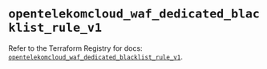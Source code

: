 # `opentelekomcloud_waf_dedicated_blacklist_rule_v1`

Refer to the Terraform Registry for docs: [`opentelekomcloud_waf_dedicated_blacklist_rule_v1`](https://registry.terraform.io/providers/opentelekomcloud/opentelekomcloud/1.36.42/docs/resources/waf_dedicated_blacklist_rule_v1).
